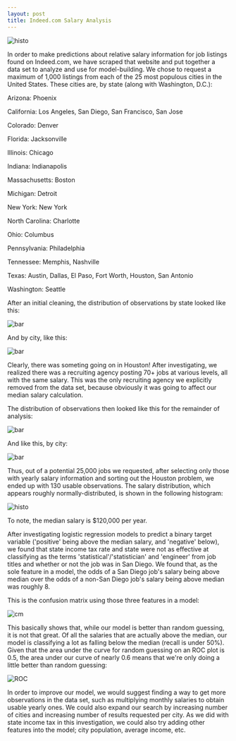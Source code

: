 ```yaml
---
layout: post
title: Indeed.com Salary Analysis
---
```

![histo](../images/indeedhisto.png)

In order to make predictions about relative salary information for job listings found on Indeed.com, we have scraped that website and put together a data set to analyze and use for model-building.  We chose to request a maximum of 1,000 listings from each of the 25 most populous cities in the United States.  These cities are, by state (along with Washington, D.C.):


Arizona: Phoenix

California: Los Angeles, San Diego, San Francisco, San Jose

Colorado: Denver

Florida: Jacksonville

Illinois: Chicago

Indiana: Indianapolis

Massachusetts: Boston

Michigan: Detroit

New York: New York

North Carolina: Charlotte

Ohio: Columbus

Pennsylvania: Philadelphia

Tennessee: Memphis, Nashville

Texas: Austin, Dallas, El Paso, Fort Worth, Houston, San Antonio

Washington: Seattle


After an initial cleaning, the distribution of observations by state looked like this:

![bar](../images/indeedbarwtexas.png)


And by city, like this:

![bar](../images/indeedbarwhouston.png)


Clearly, there was someting going on in Houston!  After investigating, we realized there was a recruiting agency posting 70+ jobs at various levels, all with the same salary.  This was the only recruiting agency we explicitly removed from the data set, because obviously it was going to affect our median salary calculation.

The distribution of observations then looked like this for the remainder of analysis:

![bar](../images/indeedbarnotexas.png)


And like this, by city:

![bar](../images/indeedbarnohouston.png)

Thus, out of a potential 25,000 jobs we requested, after selecting only those with yearly salary information and sorting out the Houston problem, we ended up with 130 usable observations.  The salary distribution, which appears roughly normally-distributed, is shown in the following histogram:

![histo](../images/indeedhisto2.png)


To note, the median salary is $120,000 per year.

After investigating logistic regression models to predict a binary target variable ('positive' being above the median salary, and 'negative' below), we found that state income tax rate and state were not as effective at classifying as the terms 'statistical'/'statistician' and 'engineer' from job titles and whether or not the job was in San Diego.  We found that, as the sole feature in a model, the odds of a San Diego job's salary being above median over the odds of a non-San Diego job's salary being above median was roughly 8.

This is the confusion matrix using those three features in a model:

![cm](../images/indeedL2cm.png)

This basically shows that, while our model is better than random guessing, it is not that great.  Of all the salaries that are actually above the median, our model is classifying a lot as falling below the median (recall is under 50%).  Given that the area under the curve for random guessing on an ROC plot is 0.5, the area under our curve of nearly 0.6 means that we're only doing a little better than random guessing:

![ROC](../images/indeedL2ROC.png)

In order to improve our model, we would suggest finding a way to get more observations in the data set, such as multiplying monthly salaries to obtain usable yearly ones.  We could also expand our search by increasing number of cities and increasing number of results requested per city.  As we did with state income tax in this investigation, we could also try adding other features into the model; city population, average income, etc.
